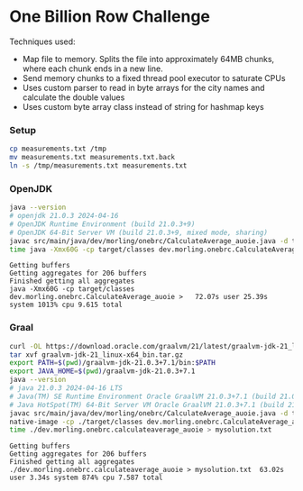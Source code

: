 # One Billion Row Challenge

Techniques used:

- Map file to memory. Splits the file into approximately 64MB chunks, where each chunk ends in a new line.
- Send memory chunks to a fixed thread pool executor to saturate CPUs
- Uses custom parser to read in byte arrays for the city names and calculate the double values
- Uses custom byte array class instead of string for hashmap keys

### Setup

```bash
cp measurements.txt /tmp
mv measurements.txt measurements.txt.back
ln -s /tmp/measurements.txt measurements.txt
```

### OpenJDK

```bash
java --version
# openjdk 21.0.3 2024-04-16
# OpenJDK Runtime Environment (build 21.0.3+9)
# OpenJDK 64-Bit Server VM (build 21.0.3+9, mixed mode, sharing)
javac src/main/java/dev/morling/onebrc/CalculateAverage_auoie.java -d target/classes
time java -Xmx60G -cp target/classes dev.morling.onebrc.CalculateAverage_auoie > mysolution.txt
```

```
Getting buffers
Getting aggregates for 206 buffers
Finished getting all aggregates
java -Xmx60G -cp target/classes dev.morling.onebrc.CalculateAverage_auoie >   72.07s user 25.39s system 1013% cpu 9.615 total
```

### Graal

```bash
curl -OL https://download.oracle.com/graalvm/21/latest/graalvm-jdk-21_linux-x64_bin.tar.gz
tar xvf graalvm-jdk-21_linux-x64_bin.tar.gz
export PATH=$(pwd)/graalvm-jdk-21.0.3+7.1/bin:$PATH
export JAVA_HOME=$(pwd)/graalvm-jdk-21.0.3+7.1
java --version
# java 21.0.3 2024-04-16 LTS
# Java(TM) SE Runtime Environment Oracle GraalVM 21.0.3+7.1 (build 21.0.3+7-LTS-jvmci-23.1-b37)
# Java HotSpot(TM) 64-Bit Server VM Oracle GraalVM 21.0.3+7.1 (build 21.0.3+7-LTS-jvmci-23.1-b37, mixed mode, sharing)
javac src/main/java/dev/morling/onebrc/CalculateAverage_auoie.java -d target/classes
native-image -cp ./target/classes dev.morling.onebrc.CalculateAverage_auoie
time ./dev.morling.onebrc.calculateaverage_auoie > mysolution.txt
```

```
Getting buffers
Getting aggregates for 206 buffers
Finished getting all aggregates
./dev.morling.onebrc.calculateaverage_auoie > mysolution.txt  63.02s user 3.34s system 874% cpu 7.587 total
```
